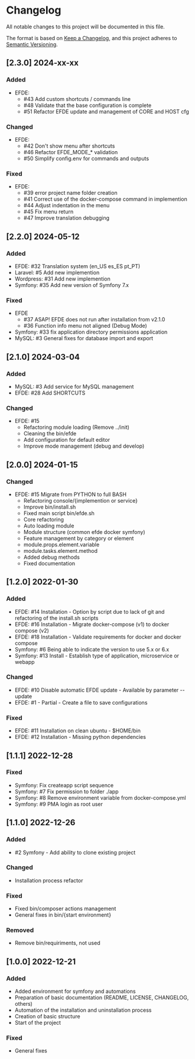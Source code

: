 # Changelog

All notable changes to this project will be documented in this file.

The format is based on [Keep a Changelog](https://keepachangelog.com/en/1.1.1/),
and this project adheres to [Semantic Versioning](https://semver.org/spec/v2.0.0.html).

## [2.3.0] 2024-xx-xx

### Added
- EFDE:
  - #43 Add custom shortcuts / commands line
  - #48 Validate that the base configuration is complete
  - #51 Refactor EFDE update and management of CORE and HOST cfg

### Changed
- EFDE: 
  - #42 Don't show menu after shortcuts
  - #46 Refactor EFDE_MODE_* validation
  - #50 Simplify config.env for commands and outputs

### Fixed
- EFDE: 
  - #39 error project name folder creation
  - #41 Correct use of the docker-compose command in implemention
  - #44 Adjust indentation in the menu
  - #45 Fix menu return
  - #47 Improve translation debugging

## [2.2.0] 2024-05-12

### Added
- EFDE: #32 Translation system (en_US es_ES pt_PT)
- Laravel: #5 Add new implemention
- Wordpress: #31 Add new implemention
- Symfony: #35 Add new version of Symfony 7.x

### Fixed

- EFDE
  - #37 ASAP! EFDE does not run after installation from v2.1.0
  - #36 Function info menu not aligned (Debug Mode)
- Symfony: #33 fix application directory permissions application
- MySQL: #3 General fixes for database import and export
 
## [2.1.0] 2024-03-04

### Added

- MySQL: #3 Add service for MySQL management
- EFDE: #28 Add SHORTCUTS

### Changed

- EFDE: #15
  - Refactoring module loading (Remove ../init)
  - Cleaning the bin/efde
  - Add configuration for default editor
  - Improve mode management (debug and develop)

## [2.0.0] 2024-01-15

### Changed

- EFDE: #15 Migrate from PYTHON to full BASH
  - Refactoring console/{implemention or service}
  - Improve bin/install.sh
  - Fixed main script bin/efde.sh
  - Core refactoring
  - Auto loading module
  - Module structure (common efde docker symfony)
  - Feature management by category or element
  - module.props.element.variable
  - module.tasks.element.method
  - Added debug methods
  - Fixed documentation

## [1.2.0] 2022-01-30

### Added

- EFDE: #14 Installation - Option by script due to lack of git and refactoring of the install.sh scripts
- EFDE: #16 Installation - Migrate docker-compose (v1) to docker compose (v2)
- EFDE: #18 Installation - Validate requirements for docker and docker compose
- Symfony: #6 Being able to indicate the version to use 5.x or 6.x
- Symfony: #13 Install - Establish type of application, microservice or webapp

### Changed

- EFDE: #10 Disable automatic EFDE update - Available by parameter --update
- EFDE: #1 - Partial - Create a file to save configurations

### Fixed

- EFDE: #11 Installation on clean ubuntu - $HOME/bin
- EFDE: #12 Installation - Missing python dependencies

## [1.1.1] 2022-12-28

### Fixed

- Symfony: Fix createapp script sequence
- Symfony: #7 Fix permission to folder ./app
- Symfony: #8 Remove environment variable from docker-compose.yml
- Symfony: #9 PMA login as root user

## [1.1.0] 2022-12-26

### Added

- #2 Symfony - Add ability to clone existing project

### Changed

- Installation process refactor

### Fixed

- Fixed bin/composer actions management
- General fixes in bin/{start environment}

### Removed

- Remove bin/requiriments, not used

## [1.0.0] 2022-12-21

### Added

- Added environment for symfony and automations
- Preparation of basic documentation (README, LICENSE, CHANGELOG, others)
- Automation of the installation and uninstallation process
- Creation of basic structure
- Start of the project

### Fixed

- General fixes
